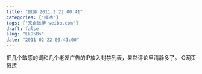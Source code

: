 ```yaml
---
title: "微博 2011.2.22 00:41"
categories: ["嘀咕"]
tags: ["来自微博 weibo.com"]
draft: false
slug: "Lk95Bs"
date: "2011-02-22 00:41:00"
---
```


<p>把几个敏感的词和几个老发广告的IP放入封禁列表，果然评论里清静多了。 O网页链接 ​​​​</p>
